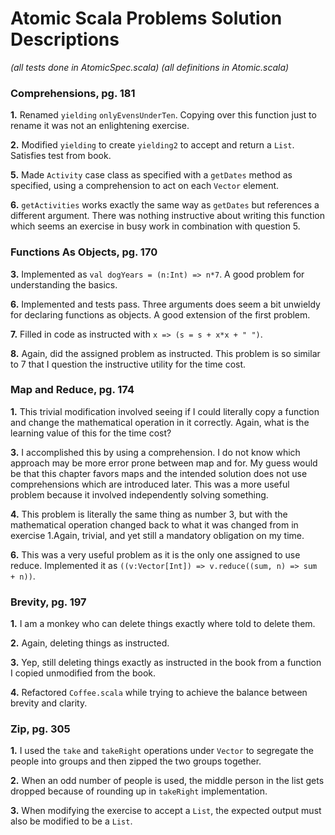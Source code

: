 # Atomic Scala Problems Solution Descriptions
*(all tests done in AtomicSpec.scala)*
*(all definitions in Atomic.scala)*

### Comprehensions, pg. 181
**1.** Renamed `yielding` `onlyEvensUnderTen`.  Copying over this function just to rename it was not an enlightening exercise.

**2.** Modified `yielding` to create `yielding2` to accept and return a `List`. Satisfies test from book.

**5.** Made `Activity` case class as specified with a `getDates` method as specified, using a comprehension to act on each `Vector` element.

**6.** `getActivities` works exactly the same way as `getDates` but references a different argument.  There was nothing instructive about writing this function which seems an exercise in busy work in combination with question 5.

### Functions As Objects, pg. 170
**3.** Implemented as `val dogYears = (n:Int) => n*7`. A good problem for understanding the basics.

**6.** Implemented and tests pass.  Three arguments does seem a bit unwieldy for declaring functions as objects. A good extension of the first problem.

**7.** Filled in code as instructed with `x => (s = s + x*x + " ")`.

**8.** Again, did the assigned problem as instructed.  This problem is so similar to 7 that I question the instructive utility for the time cost.

### Map and Reduce, pg. 174
**1.** This trivial modification involved seeing if I could literally copy a function and change the mathematical operation in it correctly.  Again, what is the learning value of this for the time cost?

**3.** I accomplished this by using a comprehension. I do not know which approach may be more error prone between map and for.  My guess would be that this chapter favors maps and the intended solution does not use comprehensions which are introduced later.  This was a more useful problem because it involved independently solving something.

**4.** This problem is literally the same thing as number 3, but with the mathematical operation changed back to what it was changed from in exercise 1.Again, trivial, and yet still a mandatory obligation on my time.

**6.** This was a very useful problem as it is the only one assigned to use reduce.  Implemented it as `((v:Vector[Int]) => v.reduce((sum, n) => sum + n))`.

### Brevity, pg. 197
**1.** I am a monkey who can delete things exactly where told to delete them.

**2.** Again, deleting things as instructed.

**3.** Yep, still deleting things exactly as instructed in the book from a function I copied unmodified from the book.

**4.** Refactored `Coffee.scala` while trying to achieve the balance between brevity and clarity.

### Zip, pg. 305
**1.** I used the `take` and `takeRight` operations under `Vector` to segregate the people into groups and then zipped the two groups together.

**2.** When an odd number of people is used, the middle person in the list gets dropped because of rounding up in `takeRight` implementation.

**3.** When modifying the exercise to accept a `List`, the expected output must also be modified to be a `List`.


